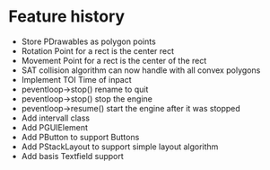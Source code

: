 # Feature history
* Store PDrawables as polygon points
* Rotation Point for a rect is the center rect
* Movement Point for a rect is the center of the rect
* SAT collision algorithm can now handle with all convex polygons
* Implement TOI Time of inpact
* peventloop->stop() rename to quit
* peventloop->stop() stop the engine
* peventloop->resume() start the engine after it was stopped
* Add intervall class
* Add PGUIElement
* Add PButton to support Buttons
* Add PStackLayout to support simple layout algorithm
* Add basis Textfield support
